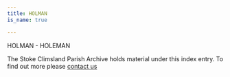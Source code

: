 ```yaml
---
title: HOLMAN
is_name: true

---
```


HOLMAN - HOLEMAN


The Stoke Climsland Parish Archive holds material under this index entry. To find out more please [contact us](/contact/)
